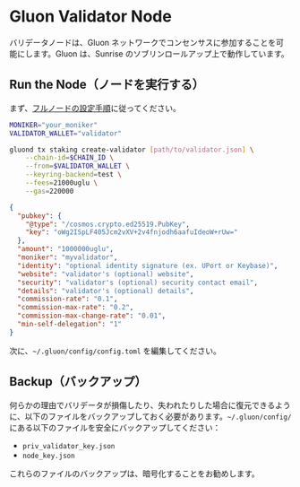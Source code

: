 # Gluon Validator Node

バリデータノードは、Gluon ネットワークでコンセンサスに参加することを可能にします。Gluon は、Sunrise のソブリンロールアップ上で動作しています。

## Run the Node（ノードを実行する）

まず、[フルノードの設定手順](https://docs.sunriselayer.io/run-a-gluon-node/nodes)に従ってください。

```bash
MONIKER="your_moniker"
VALIDATOR_WALLET="validator"

gluond tx staking create-validator [path/to/validator.json] \
    --chain-id=$CHAIN_ID \
    --from=$VALIDATOR_WALLET \
    --keyring-backend=test \
    --fees=21000uglu \
    --gas=220000
```

```json
{
  "pubkey": {
    "@type": "/cosmos.crypto.ed25519.PubKey",
    "key": "oWg2ISpLF405Jcm2vXV+2v4fnjodh6aafuIdeoW+rUw="
  },
  "amount": "1000000uglu",
  "moniker": "myvalidator",
  "identity": "optional identity signature (ex. UPort or Keybase)",
  "website": "validator's (optional) website",
  "security": "validator's (optional) security contact email",
  "details": "validator's (optional) details",
  "commission-rate": "0.1",
  "commission-max-rate": "0.2",
  "commission-max-change-rate": "0.01",
  "min-self-delegation": "1"
}
```

次に、`~/.gluon/config/config.toml` を編集してください。

## Backup（バックアップ）

何らかの理由でバリデータが損傷したり、失われたりした場合に復元できるように、以下のファイルをバックアップしておく必要があります。`~/.gluon/config/` にある以下のファイルを安全にバックアップしてください：

- `priv_validator_key.json`
- `node_key.json`

これらのファイルのバックアップは、暗号化することをお勧めします。

